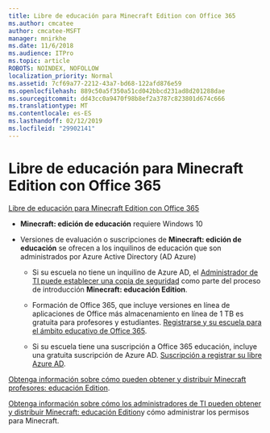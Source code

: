 ```yaml
---
title: Libre de educación para Minecraft Edition con Office 365
ms.author: cmcatee
author: cmcatee-MSFT
manager: mnirkhe
ms.date: 11/6/2018
ms.audience: ITPro
ms.topic: article
ROBOTS: NOINDEX, NOFOLLOW
localization_priority: Normal
ms.assetid: 7cf69a77-2212-43a7-bd68-122afd876e59
ms.openlocfilehash: 889c50a5f350a51cd042bbcd231ad8d201288dae
ms.sourcegitcommit: dd43cc0a9470f98b8ef2a3787c823801d674c666
ms.translationtype: MT
ms.contentlocale: es-ES
ms.lasthandoff: 02/12/2019
ms.locfileid: "29902141"
---
```

# <a name="minecraft-edition-with-office-365-education-for-free"></a>Libre de educación para Minecraft Edition con Office 365

[Libre de educación para Minecraft Edition con Office 365](https://docs.microsoft.com/education/windows/get-minecraft-for-education)
  
- **Minecraft: edición de educación** requiere Windows 10 
    
- Versiones de evaluación o suscripciones de **Minecraft: edición de educación** se ofrecen a los inquilinos de educación que son administrados por Azure Active Directory (AD Azure) 
    
  - Si su escuela no tiene un inquilino de Azure AD, el [Administrador de TI puede establecer una copia de seguridad](https://docs.microsoft.com/education/windows/school-get-minecraft) como parte del proceso de introducción **Minecraft: educación Edition**.
    
  - Formación de Office 365, que incluye versiones en línea de aplicaciones de Office más almacenamiento en línea de 1 TB es gratuita para profesores y estudiantes. [Registrarse y su escuela para el ámbito educativo de Office 365](https://products.office.com/academic/office-365-education-plan).
    
  - Si su escuela tiene una suscripción a Office 365 educación, incluye una gratuita suscripción de Azure AD. [Suscripción a registrar su libre Azure AD](https://msdn.microsoft.com/library/windows/hardware/mt703369%28v=vs.85%29.aspx).
    
[Obtenga información sobre cómo pueden obtener y distribuir Minecraft profesores: educación Edition](https://docs.microsoft.com/education/windows/teacher-get-minecraft).
  
[Obtenga información sobre cómo los administradores de TI pueden obtener y distribuir Minecraft: educación Edition](https://docs.microsoft.com/education/windows/school-get-minecraft)y cómo administrar los permisos para Minecraft.
  

